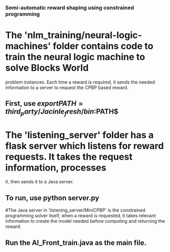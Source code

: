 ### Semi-automatic reward shaping using constrained programming
# The 'nlm_training/neural-logic-machines' folder contains code to train the neural logic machine to solve Blocks World 
problem instances. Each time a reward is required, it sends the needed information to a server to request the CPBP based reward.
## First, use $export PATH=third_party/Jacinle_fresh/bin:$PATH$
# The 'listening_server' folder has a flask server which listens for reward requests. It takes the request information, processes
it, then sends it to a Java server.
## To run, use python server.py
#The Java server in 'listening_server/MiniCPBP' is the constrained programming solver itself, when a reward is requested, it takes relevant information to 
create the model needed before computing and returning the reward.
## Run the AI_Front_train.java as the main file. 
